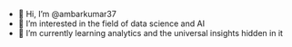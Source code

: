 - 👋 Hi, I’m @ambarkumar37
- 👀 I’m interested in the field of data science and AI
- 🌱 I’m currently learning analytics and the universal insights hidden in it
  

